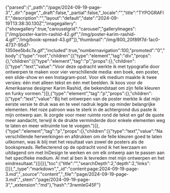 {"parsed":{"_path":"/page/2024-09-19-page-3","_dir":"page","_draft":false,"_partial":false,"_locale":"","title":"TYPOGRAFIE","description":"","layout":"default","date":"2024-09-19T13:38:30.130Z","imagegallery":{"showgallery":true,"carouselgrid":"carousel","galleryImages":["/img/poster-karim-rashid-42.gif","/img/poster-karim-rashid-4.gif","/img/book-spread-43.gif"]},"thumbnail":"/img/800_20f89f7d-1ac0-4737-95d7-1350ee5b4c7a.gif","included":true,"numbernavigation":100,"promoted":"0","body":{"type":"root","children":[{"type":"element","tag":"div","props":{},"children":[{"type":"element","tag":"p","props":{},"children":[{"type":"text","value":"Voor deze opdracht werkte ik met typografie door ontwerpen te maken voor vier verschillende media: een boek, een poster, een slide-show en een Instagram-post. Voor elk medium maakte ik twee versies: één met alleen tekst en één met beelden. Ik koos voor de Amerikaanse designer Karim Rashid, die bekendstaat om zijn felle kleuren en funky vormen."}]},{"type":"element","tag":"p","props":{},"children":[{"type":"text","value":"Bij het ontwerpen van de poster merkte ik dat mijn eerste versie te druk was en te veel nadruk legde op minder belangrijke elementen. Het roze patroon was te sterk in de achtergrond dus paste ik mijn ontwerp aan. Ik zorgde voor meer ruimte rond de tekst en gaf de quote meer aandacht, terwijl ik de drukte verminderde door enkele elementen weg te laten en meer witruimte toe te voegen."}]},{"type":"element","tag":"p","props":{},"children":[{"type":"text","value":"Na verschillende herwerkingen en afdrukken om de felle kleuren goed te laten uitkomen, was ik blij met het resultaat van zowel de posters als de bookspreads. Reflecterend op de opdracht vond ik het leerzaam en uitdagend om met InDesign te werken en om elk ontwerp aan te passen aan het specifieke medium. Al met al ben ik tevreden met mijn ontwerpen en het eindresultaat."}]}]}],"toc":{"title":"","searchDepth":2,"depth":2,"links":[]}},"_type":"markdown","_id":"content:page:2024-09-19-page-3.md","_source":"content","_file":"page/2024-09-19-page-3.md","_stem":"page/2024-09-19-page-3","_extension":"md"},"hash":"3rwmIeG45F"}
